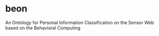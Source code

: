# beon
An Ontology for Personal Information Classification on the Sensor Web based on the Behavioral Computing
